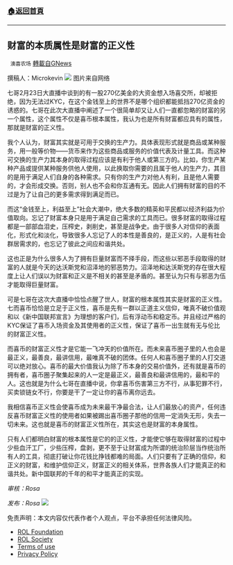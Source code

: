 ###  [:house:返回首頁](https://github.com/ourhimalayas/txt)
---


## 财富的本质属性是财富的正义性
` 澳喜农场` [轉載自GNews](https://gnews.org/zh-hans/2245553/)

撰稿人：Microkevin
![](https://assets.gnews.org/wp-content/uploads/2022/03/image1-23-copy-2.jpg)
图片来自网络

七哥2月23日大直播中谈到的有一股270亿美金的大资金想入场喜交所，却被拒绝，因为无法过KYC，在这个金钱至上的世界不是哪个组织都能抵挡270亿资金的诱惑的。七哥在此次大直播中阐述了一个很简单却又让人们一直都忽略的财富的另一个属性，这个属性不仅是喜币根本属性，我认为也是所有财富都应具有的属性，那就是财富的正义性。

我个人认为，财富其实就是可用于交换的生产力。具体表现形式就是商品或某种服务，用一般等价物——货币来作为这些商品或服务的价值代表及计量工具。而这种可交换的生产力其本身的取得过程应该是有利于他人或第三方的。比如，你生产某种产品或提供某种服务供他人使用，以此换取你需要的且属于他人的生产力，其目的是用于满足人们自身的各种需求。只有你的生产力对他人有利，且是他人需要的，才会形成交换。否则，别人也不会和你互通有无。因此人们拥有财富的目的不过是为了让自己的更多需求得到满足而已。

而这“金钱至上，利益至上”社会大潮中，绝大多数的精英和平民都以经济利益为价值取向。忘记了财富本身只是用于满足自己需求的工具而已。很多财富的取得过程都是一部部血泪史，压榨史，剥削史，甚至是战争史。由于很多人对信仰的表面化，形式化和淡化，导致很多人忘记了人的本性是善良的，是正义的，人是有社会群居需求的，也忘记了彼此之间应和谐共处。

这也正是为什么很多人为了拥有巨量财富而不择手段，而这些以邪恶手段取得的财富的人就是今天的达沃斯党和沼泽地的邪恶势力。沼泽地和达沃斯党的存在很大程度上让人们误以为财富和正义是不相关的甚至是矛盾的。甚至认为只有与邪恶为伍才能取得巨量财富。

可是七哥在这次大直播中恰恰点醒了世人，财富的根本属性其实是财富的正义性。七而喜币恰恰是立足于正义性，喜币是先有一群以正道主义信仰，唯真不破价值观和以《新中国联邦宣言》为理想的客户们，后有浮动币和稳定币。并且经过严格的KYC保证了喜币入场资金及其使用者的正义性，保证了喜币一出生就有无与伦比的财富正义性。

而喜币的财富正义性才是它能一飞冲天的价值所在。而未来喜币圈子里的人也会是最正义，最善良，最讲信用，最唯真不破的团体。任何人和喜币圈子里的人打交道可以绝对放心。喜币的最大价值我认为除了币本身的交易价值外，还有就是喜币的拥有者，喜币圈子聚集起来的人一定是最正义，最善良和最讲信用的，最和平的人。这也就是为什么七哥在直播中说，你拿喜币伤害第三方不行，从事犯罪不行，买卖锁链女不行，你要是干了一定让你的喜币离你远去。

我相信喜币正义性会使喜币成为未来最干净最合法，让人们最放心的资产，任何违反喜币财富正义性的使用者如果被踢出喜币圈子那他的信用一定消失无形，失去一切未来。这也就是喜币的财富正义性所在，其实这也是财富的本身属性。

只有人们都明白财富的根本属性是它的的正义性，才能使它够在取得财富的过程中少些血汗工厂，少些压榨，盘剥，更不至于让财富成为所谓的统治阶层当作统治所有人的工具，彻底打破让你花钱比挣钱都难的局面。人们只要有了正确的信仰，和正义的财富，和维护信仰正义，财富正义的相关体系，世界各族人们才能真正的和谐共处。新中国联邦的千年的和平才能真正的实现。

*审核：Rosa*

*发布：Rosa*
![](https://assets.gnews.org/wp-content/uploads/2022/03/%E6%BE%B3%E5%96%9C%E5%9B%BE%E6%A0%872-1-1.jpg)
 

免责声明：本文内容仅代表作者个人观点，平台不承担任何法律风险。

- [ROL Foundation](https://rolfoundation.org/)
- [ROL Society](https://rolsociety.org/)
- [Terms of use](https://gnews.org/terms-of-use-3/)
- [Privacy Policy](https://gnews.org/privacy-policy/)
